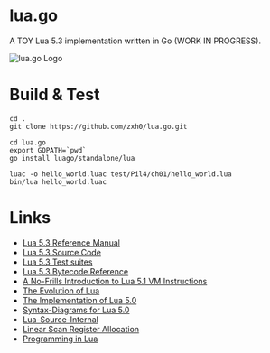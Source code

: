 # lua.go
A TOY Lua 5.3 implementation written in Go (WORK IN PROGRESS).

![lua.go Logo](https://github.com/zxh0/lua.go/blob/master/logo.png?raw=true)

# Build & Test
```shell
cd .
git clone https://github.com/zxh0/lua.go.git

cd lua.go
export GOPATH=`pwd`
go install luago/standalone/lua

luac -o hello_world.luac test/Pil4/ch01/hello_world.lua
bin/lua hello_world.luac
```

# Links
* [Lua 5.3 Reference Manual](http://www.lua.org/manual/5.3/manual.html)
* [Lua 5.3 Source Code](http://www.lua.org/ftp/lua-5.3.4.tar.gz)
* [Lua 5.3 Test suites](http://www.lua.org/tests/lua-5.3.4-tests.tar.gz)
* [Lua 5.3 Bytecode Reference](http://the-ravi-programming-language.readthedocs.io/en/latest/lua_bytecode_reference.html#lua-5-3-bytecode-reference)
* [A No-Frills Introduction to Lua 5.1 VM Instructions](http://luaforge.net/docman/83/98/ANoFrillsIntroToLua51VMInstructions.pdf)
* [The Evolution of Lua](http://www.lua.org/doc/hopl.pdf)
* [The Implementation of Lua 5.0](http://www.lua.org/doc/jucs05.pdf)
* [Syntax-Diagrams for Lua 5.0](http://lua.lickert.net/syntax/Lua_syntax.pdf)
* [Lua-Source-Internal](https://github.com/lichuang/Lua-Source-Internal)
* [Linear Scan Register Allocation](http://www.cs.ucla.edu/~palsberg/course/cs132/linearscan.pdf)
* [Programming in Lua](https://www.lua.org/pil/)
